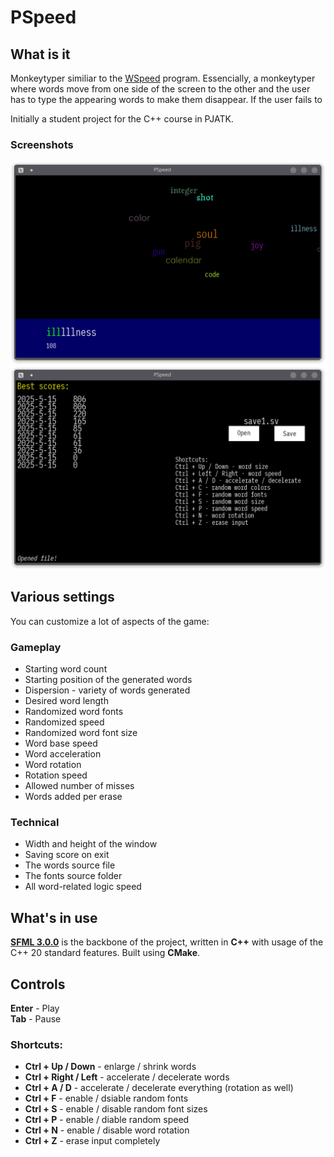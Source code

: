 # PSpeed
## What is it
Monkeytyper similiar to the [WSpeed](https://youtu.be/acFO5yQxb6Y) program. Essencially, a monkeytyper where words move from one side of the screen to the other and the user has to type the appearing words to make them disappear. If the user fails to 

Initially a student project for the C++ course in PJATK.
<br>
### Screenshots
![gameplay](./assets/readme_assets/mainscr.png)
![pause screen](./assets/readme_assets/pausescr.png)
<br>

## Various settings
You can customize a lot of aspects of the game:

### Gameplay
- Starting word count
- Starting position of the generated words
- Dispersion - variety of words generated 
- Desired word length
- Randomized word fonts
- Randomized speed
- Randomized word font size
- Word base speed
- Word acceleration
- Word rotation
- Rotation speed
- Allowed number of misses
- Words added per erase

### Technical
- Width and height of the window
- Saving score on exit
- The words source file
- The fonts source folder
- All word-related logic speed

## What's in use
[**SFML 3.0.0**](https://www.sfml-dev.org/) is the backbone of the project, written in **C++** with usage of the C++ 20 standard features. Built using **CMake**.

## Controls
**Enter** - Play<br>
**Tab** - Pause<br>

### Shortcuts:
- **Ctrl + Up / Down** - enlarge / shrink words
- **Ctrl + Right / Left** - accelerate / decelerate words
- **Ctrl + A / D** - accelerate / decelerate everything (rotation as well)
- **Ctrl + F** - enable / dsiable random fonts
- **Ctrl + S** - enable / disable random font sizes
- **Ctrl + P** - enable / diable random speed
- **Ctrl + N** - enable / disable word rotation
- **Ctrl + Z** - erase input completely
